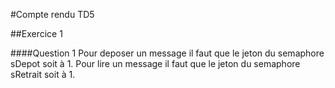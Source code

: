 #Compte rendu TD5

##Exercice 1

####Question 1
Pour deposer un message il faut que le jeton du semaphore sDepot soit à 1.
Pour lire un message il faut que le jeton du semaphore sRetrait soit à 1.


